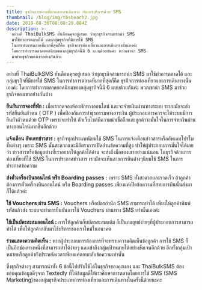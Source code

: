 ```yaml
---
title: ธุรกิจการท่องเที่ยวและการเดินทาง กับการบริการด้วย SMS
thumbnail: /blog/img/tbsbeach2.jpg
date: 2019-08-30T08:08:29.884Z
description: >-
  อย่างที่ ThaiBulkSMS ย้ำเตือนคุฯอยู่เสมอ ว่าทุกธุรกิจสามารถนำ SMS
  มาใช้ทำการตลาดได้ และกลุ่มธุรกิจที่มีการใช้ SMS
  ในการทำการตลาดที่มากที่สุดก็คือ ธุรกิจการท่องเที่ยวและการเดินทางนั้นเองค่ะ
  โดยการทำการตลาดยอดนิยมของกลุ่มธุรกิจนี้มี 6 แบบด้วยกันค่ะ พวกเขานำ SMS
  มาช่วยธุรกิจของเขาอย่างกันบ้าง
---
```

อย่างที่ ThaiBulkSMS ย้ำเตือนคุฯอยู่เสมอ ว่าทุกธุรกิจสามารถนำ SMS มาใช้ทำการตลาดได้ และกลุ่มธุรกิจที่มีการใช้ SMS ในการทำการตลาดที่มากที่สุดก็คือ ธุรกิจการท่องเที่ยวและการเดินทางนั้นเองค่ะ โดยการทำการตลาดยอดนิยมของกลุ่มธุรกิจนี้มี 6 แบบด้วยกันค่ะ พวกเขานำ SMS มาช่วยธุรกิจของเขาอย่างกันบ้าง

**ยืนยันการจองที่พัก :** เมื่อเรากดจองห้องพักทางออนไลน์ และจะจ่ายเงินผ่านทางระบบ ระบบมักจะส่งรหัสยืนยันตัวตน ( OTP ) เพื่อป้องกันการทำธุรกรรมทางการเงิน ผู้ประกอบการควรจะให้ระบบมีการยืนยัวตัวตนด้วย OTP เพราะจะทำให้ ตัวเว็บไซต์มีความน่าเชื่อถือและลูกค้าจะมั่นใจในการจ่ายเงินผ่านทางออนไลน์มากขึ้นอีกด้วย

**แจ้งเตือน อัพเดทข่าวสาร :** ธุรกิจทุกประเภทนิยมใช้ SMS ในการแจ้งเตือนข่าวสารหรืออัพเดทโปรโมชั่นต่างๆ เพราะ SMS นั้นสะดวกและมีอัตราการเปิดอ่านข้อความที่สูง ทำให้ผู้ประกอบการมั่นใจได้เลยว่า ข่าวสารหรือข้อมูลต่างที่เราอยากให้ลูกค้าได้อ่าน จะส่งถึงมือของเขาอย่างแน่นอน ในธุรกิจด้านการท่องเที่ยงที่ใช้ SMS ในการประกาศข่าวสาร เรามักจะเห็นสายการบินต่างๆนิยมใช้ SMS ในการประกาศข้อความ

**ส่งตั๋วเครื่องบินออนไลน์ หรือ Boarding passes :** เพราะ SMS ทั้งสะดวกและรวดเร็ว ถ้าลูกค้าต้องการตั๋วเครื่องบินออนไลน์ หรือ Boarding passes เพียงแค่เปิดข้อความที่สายการบินนั้นส่งมาก็ได้แล้วค่ะ

**ใช้ Vouchers ผ่าน SMS :** Vouchers หรือบัตรกำนัล SMS สามารถทำได้ เพียงให้ลูกค้าพิมพ์รหัสแล้วส่ง ระบบจะทำการยืนยันการใช้ Vouchers ผ่านทาง SMS เท่านั้นเองค่ะ

**ใช้เป็นบัตรสะสมออนไลน์ :** การให้ลูกค้าเก็บบัตรสะสมแต้ม ก็เป็นกลยุทธ์ง่ายๆที่ผู้ประกอบการสามารถทำได้ เพื่อให้ลูกค้ากลับมาใช้บริการของเราใหม่ในอนาคต

**ร่วมแสดงความคิดเห็น :** หากผู้ประกอบการต้องการที่จะทราบความคิดเห็นข้อลูกค้า การใช้ SMS ก็เป็นอีกช่องทางหนึ่งที่สามารถทำได้ง่ายๆ และเข้าถึงกลุ่มเป้าหมายได้อย่างชัดเจนอีกด้วย อีกทั้งกลุ่มเป้าหมายหรือลูกค้ายังประหยัดเวลาเพียงแค่ตอบกลับข้อความเท่านั้น

ซึ่งธุรกิจต่างๆ สามารถนำทั้ง 6 ข้อนี้ไปปรับใช้ได้ในธุรกิจของคุณเอง และ ThaiBulkSMS ต้องขอบคุณข้อมูลดีๆจาก Textedly ที่ให้ข้อมูลดีให้เราศึกษาการตลาดโดยการใช้ SMS (SMS Marketing)ของกลุ่มธุรกิจประเภทการท่องเที่ยวและการเดินทางในครั้งนี้ด้วยนะคะ
